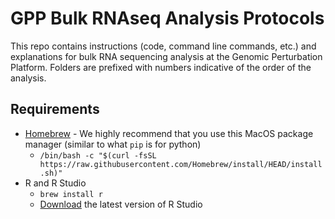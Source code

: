 # GPP Bulk RNAseq Analysis Protocols

This repo contains instructions (code, command line commands, etc.) and explanations for bulk RNA sequencing analysis at the Genomic Perturbation Platform. Folders are prefixed with numbers indicative of the order of the analysis. 

## Requirements
* [Homebrew](https://brew.sh/) - We highly recommend that you use this MacOS package manager (similar to what `pip` is for python) 
	* `/bin/bash -c "$(curl -fsSL https://raw.githubusercontent.com/Homebrew/install/HEAD/install.sh)"`
* R and R Studio
	* `brew install r`
	* [Download](https://cran.r-project.org/) the latest version of R Studio
	